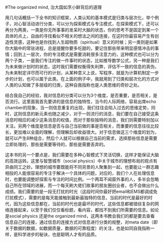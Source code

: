 #﻿The organized mind, 治大国如烹小鲜背后的道理

用几句话概括一下全书的知识框架，人类认知的基本模式是归类与层次化，举个例子，对心智活动进行分类，可以分为探索模式与专注模式，在探索模式下，还可以再分为两类，一类是你无所事事的发呆时大脑的状态，你的思考不是固定到某一个具体的点上，自由的寻找看似不相关的想法之间的连接，在这时你最容易产生有创造性灵感，这种也是你找到人生超物质（spiritual）意义的时候；另一类则是如果你大脑中的常驻进程，总是提醒你要多吃甜的，要记住那些带来明显感情冲击的事情；回到上一层次，你的专注模式是需要消耗很多注意力的，这种模式也可以分为两个子类，一是我们专注的做一件事时的状态，比如推导数学公式，另一种是我们为未来做计划时的状态，这时我们需要权衡得失利弊，评估不一致的信息的真伪，为未来制定详尽而可行的计划，从某种意义上说，写程序，就是为计算机制定一步步的计划，也可以属于此类。在上面的例子中，我就用到了归类和层次化的方式对人类的认知做了多层级的归类，这种自我指称也是人类思维的奇妙之处。

结合我自己的经验，我对信息的分类可以分为3个维度，是否重要，是否相关，是否流行。这里面我首先要讲的是信息的独特性，当今的人际网络，容易出席echo chamber的现象，当一则信息重复的出现，我们往往会陷入过去的思维定势，同时，这则信息的新元素也随之减少，对于一则流行的消息，我们要在自己接受这条消息时相应的减少这条消息的权值，而对于那些独特的消息，我们则需要特别加以关注。另两个维度是信息是否与自己当前做的事是否相关，而重要的信息往往比较长，更加难以全面的理解，但理解后却收益很大。对于信息做这三个维度的划为，就可以产生8种组合，然后个人就可以根据自己当前的需求，选择那些信息是需要立即处理的，那些是需要等待的，那些是需要丢弃的。

这本书的另一个要点是，我们需要在多种心智模式下灵活切换，这样才能保证大脑的高效运转。这里与智慧城市（social physics）中关于城市的理想布局的观点有异曲同工之妙。理想的城市要既能将不同背景的人聚集到一起，也要能让一群志趣相投的人能很容易的专注于解决一个具体的问题，对应的，我们个人在处理信息时，也要能调整好探索与专注的时间比例。一个两耳不闻窗外事的人，多半会忽略自己所在领域的进展，而一个每天刷大佬们故事的朋友圈创业者，也不会做出什么成绩。我们需要的是一段无打扰的时光（这段时间你最好把email和EMS都调成免打扰模式），需要的是每天能接触到最新最独特的信息，当前的时代是最好的时代，因为这些信息都在，当前的时代也是最坏的时代，这些信息都被错综复杂的网络连接起来，以至于我们仅仅看标题，看内容，都找不到我们所需要的信息。如论是social physics 还是the organized mind，这两本书教会我们的都是要去查看信息自己的连接，通过信息的连接方式对信息进行分类的规整，对meta date（即关于数据的数据，如数据质量，数据的可靠程度）的关注，也是如同自我指称一样，是科学进步的秘诀，也是聪明人才有的品质。

